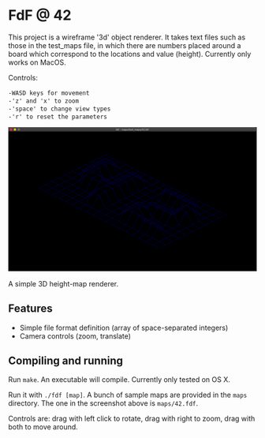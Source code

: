 # FdF @ 42

This project is a wireframe '3d' object renderer. It takes text files such as those in the test_maps file, in which there are numbers placed around a board which correspond to the locations and value (height). Currently only works on MacOS.

Controls:

	-WASD keys for movement
	-'z' and 'x' to zoom
	-'space' to change view types
	-'r' to reset the parameters

![preview image](/preview.png)

A simple 3D height-map renderer.  

## Features
* Simple file format definition (array of space-separated integers)
* Camera controls (zoom, translate)

## Compiling and running
Run `make`. An executable will compile. Currently only tested on OS X.

Run it with `./fdf [map]`. A bunch of sample maps are provided in the `maps`
directory. The one in the screenshot above is `maps/42.fdf`.

Controls are: drag with left click to rotate, drag with right to zoom, drag with
both to move around.
